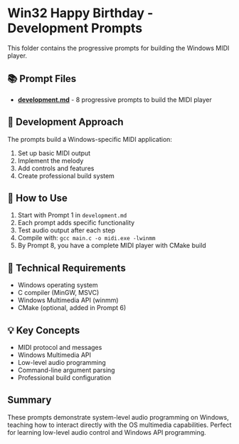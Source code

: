 # Win32 Happy Birthday - Development Prompts

This folder contains the progressive prompts for building the Windows MIDI player.

## 📚 Prompt Files

- **[development.md](development.md)** - 8 progressive prompts to build the MIDI player

## 🎵 Development Approach

The prompts build a Windows-specific MIDI application:
1. Set up basic MIDI output
2. Implement the melody
3. Add controls and features
4. Create professional build system

## 🚀 How to Use

1. Start with Prompt 1 in `development.md`
2. Each prompt adds specific functionality
3. Test audio output after each step
4. Compile with: `gcc main.c -o midi.exe -lwinmm`
5. By Prompt 8, you have a complete MIDI player with CMake build

## 🔧 Technical Requirements

- Windows operating system
- C compiler (MinGW, MSVC)
- Windows Multimedia API (winmm)
- CMake (optional, added in Prompt 6)

## 💡 Key Concepts

- MIDI protocol and messages
- Windows Multimedia API
- Low-level audio programming
- Command-line argument parsing
- Professional build configuration

## Summary

These prompts demonstrate system-level audio programming on Windows, teaching how to interact directly with the OS multimedia capabilities. Perfect for learning low-level audio control and Windows API programming.